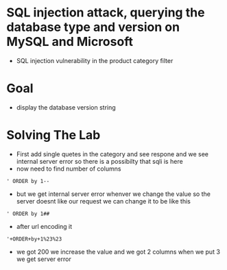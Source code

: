 # SQL injection attack, querying the database type and version on MySQL and Microsoft
- SQL injection vulnerability in the product category filter
# Goal
- display the database version string
# Solving The Lab
- First add single quetes in the category and see respone and we see internal server error so there is a possibilty that sqli is here
- now need to find number of columns
```
' ORDER by 1--
```
- but we get internal server error whenver we change the value so the server doesnt like our request we can change it to be like this
```
' ORDER by 1##
```
- after url encoding it
```
'+ORDER+by+1%23%23
```
- we got 200 we increase the value and we got 2 columns when we put 3 we get server error

